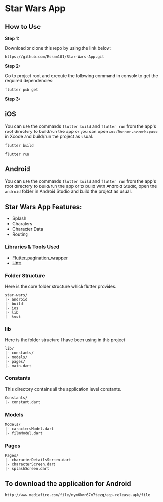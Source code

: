 # Star Wars App

 
 

## How to Use 

**Step 1:**

Download or clone this repo by using the link below:

```
https://github.com/Essam101/Star-Wars-App.git
```

**Step 2:**

Go to project root and execute the following command in console to get the required dependencies: 

```
flutter pub get 
```

**Step 3:**

## iOS
You can use the commands `flutter build` and `flutter run` from the app's root
directory to build/run the app or you can open `ios/Runner.xcworkspace` in Xcode
and build/run the project as usual.

```
flutter build
```
```
flutter run
```
## Android
You can use the commands `flutter build` and `flutter run` from the app's root
directory to build/run the app or to build with Android Studio, open the
`android` folder in Android Studio and build the project as usual.

 

## Star Wars App Features:

* Splash
* Charaters
* Character Data
* Routing
 

 

### Libraries & Tools Used

* [Flutter_pagination_wrapper](https://github.com/hacker1024/flutter_pagination_wrapper.git)
* [Http](https://github.com/dart-lang/http)
 

### Folder Structure
Here is the core folder structure which flutter provides.

```
star-wars/
|- android
|- build
|- ios
|- lib
|- test
```


### lib
Here is the folder structure I have been using in this project

```
lib/
|- constants/
|- models/
|- pages/
|- main.dart
 ```

 

### Constants

This directory contains all the application level constants. 

```
Constants/
|- constant.dart
```

 
### Models


```
Models/
|- caractersModel.dart
|- filmModel.dart
```

### Pages


```
Pages/
|- characterDetailsScreen.dart
|- characterScreen.dart
|- splashScreen.dart
```

## To download the application for Android

```
http://www.mediafire.com/file/nym6kvr67m7tezg/app-release.apk/file
```








